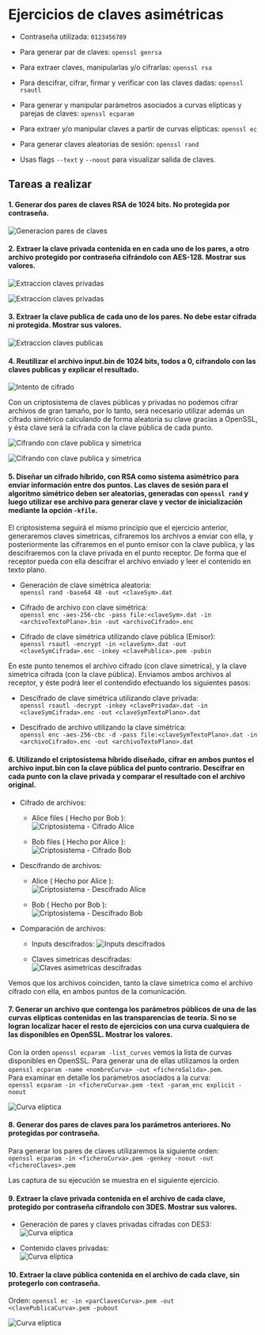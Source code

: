 # Ejercicios de claves asimétricas

* Contraseña utilizada: `0123456789`
* Para generar par de claves: `openssl genrsa`
* Para extraer claves, manipularlas y/o cifrarlas: `openssl rsa`
* Para descifrar, cifrar, firmar y verificar con las claves dadas: `openssl rsautl`
* Para generar y manipular parámetros asociados a curvas elípticas y parejas de claves: `openssl ecparam`
* Para extraer y/o manipular claves a partir de curvas elípticas: `openssl ec`
* Para generar claves aleatorias de sesión: `openssl rand`

* Usas flags `--text` y `--noout` para visualizar salida de claves.

## Tareas a realizar

#### 1. Generar dos pares de claves RSA de 1024 bits. No protegida por contraseña.

![Generacion pares de claves](./imagenes/1-asimetrica.png)

#### 2. Extraer la clave privada contenida en en cada uno de los pares, a otro archivo protegido por contraseña cifrándolo con AES-128. Mostrar sus valores.

![Extraccion claves privadas](./imagenes/2-asimetrica.png)

![Extraccion claves privadas](./imagenes/2-1-asimetrica.png)

#### 3. Extraer la clave publica de cada uno de los pares. No debe estar cifrada ni protegida. Mostrar sus valores.

![Extraccion claves publicas](./imagenes/3-asimetrica.png)

#### 4. Reutilizar el archivo input.bin de 1024 bits, todos a 0, cifrandolo con las claves publicas y explicar el resultado.

![Intento de cifrado](./imagenes/4-asimetrica.png)

Con un criptosistema de claves públicas y privadas no podemos cifrar archivos de gran tamaño, por lo tanto, será necesario utilizar además un cifrado simétrico calculando de forma aleatoria su clave gracias a OpenSSL, y ésta clave será la cifrada con la clave pública de cada punto.

![Cifrando con clave publica y simetrica](./imagenes/4-1-asimetrica.png)

![Cifrando con clave publica y simetrica](./imagenes/4-2-asimetrica.png)

#### 5. Diseñar un cifrado híbrido, con RSA como sistema asimétrico para enviar información entre dos puntos. Las claves de sesión para el algoritmo simétrico deben ser aleatorias, generadas con `openssl rand` y luego utilizar ese archivo para generar clave y vector de inicialización mediante la opción `-kfile`.

El criptosistema seguirá el mismo principio que el ejercicio anterior, generaremos claves simetricas, cifraremos los archivos a enviar con ella, y posteriormente las cifraremos en el punto emisor con la clave publica, y las descifraremos con la clave privada en el punto receptor. De forma que el receptor pueda con ella descifrar el archivo enviado y leer el contenido en texto plano.

* Generación de clave simétrica aleatoria:   
  `openssl rand -base64 48 -out <claveSym>.dat`

* Cifrado de archivo con clave simétrica:   
`openssl enc -aes-256-cbc -pass file:<claveSym>.dat -in <archivoTextoPlano>.bin -out <archivoCifrado>.enc`

* Cifrado de clave simétrica utilizando clave pública (Emisor):  
`openssl rsautl -encrypt -in <claveSym>.dat -out <claveSymCifrada>.enc -inkey <clavePublica>.pem -pubin`

En este punto tenemos el archivo cifrado (con clave simetrica), y la clave simetrica cifrada (con la clave pública). Enviamos ambos archivos al receptor, y éste podrá leer el contendido efectuando los siguientes pasos:

* Descifrado de clave simétrica utilizando clave privada:  
`openssl rsautl -decrypt -inkey <clavePrivada>.dat -in <claveSymCifrada>.enc -out <claveSymTextoPlano>.dat`

* Descifrado de archivo utilizando la clave simétrica:  
`openssl enc -aes-256-cbc -d -pass file:<claveSymTextoPlano>.dat -in <archivoCifrado>.enc -out <archivoTextoPlano>.dat`

#### 6. Utilizando el criptosistema híbrido diseñado, cifrar en ambos puntos el archivo input.bin con la clave pública del punto contrario. Descifrar en cada punto con la clave privada y comparar el resultado con el archivo original.

* Cifrado de archivos:
  * Alice files ( Hecho por Bob ):  
  ![Criptosistema - Cifrado Alice](./imagenes/6-asimetrica.png)

  * Bob files ( Hecho por Alice ):  
  ![Criptosistema - Cifrado Bob](./imagenes/6-1-asimetrica.png)

* Descifrando de archivos:
  * Alice ( Hecho por Alice ):  
  ![Criptosistema - Descifrado Alice](./imagenes/6-3-asimetrica.png)

  * Bob ( Hecho por Bob ):  
  ![Criptosistema - Descifrado Bob](./imagenes/6-4-asimetrica.png)

* Comparación de archivos:

  * Inputs descifrados:
  ![Inputs descifrados](./imagenes/6-5-asimetrica.png)

  * Claves simetricas descifradas:  
  ![Claves asimetricas descifradas](./imagenes/6-6-asimetrica.png)

Vemos que los archivos coinciden, tanto la clave simetrica como el archivo cifrado con ella, en ambos puntos de la comunicación.


#### 7. Generar un archivo que contenga los parámetros públicos de una de las curvas elípticas contenidas en las transparencias de teoría. Si no se logran localizar hacer el resto de ejercicios con una curva cualquiera de las disponibles en OpenSSL. Mostrar los valores.

Con la orden `openssl ecparam -list_curves` vemos la lista de curvas disponibles en OpenSSL. Para generar una de ellas utilizamos la orden `openssl ecparam -name <nombreCurva> -out <ficheroSalida>.pem`.  
Para examinar en detalle los parámetros asociados a la curva:  
`openssl ecparam -in <ficheroCurva>.pem -text -param_enc explicit -noout`  

![Curva elíptica](./imagenes/7-asimetrica.png)

#### 8. Generar dos pares de claves para los parámetros anteriores. No protegidas por contraseña.

Para generar los pares de claves utilizaremos la siguiente orden:   
`openssl ecparam -in <ficheroCurva>.pem -genkey -noout -out <ficheroClaves>.pem`  

Las captura de su ejecución se muestra en el siguiente ejercicio.

#### 9. Extraer la clave privada contenida en el archivo  de cada clave, protegido por contraseña cifrandolo con 3DES. Mostrar sus valores.

  * Generación de pares y claves privadas cifradas con DES3:  
  ![Curva elíptica](./imagenes/8-asimetrica.png)

  * Contenido claves privadas:  
  ![Curva elíptica](./imagenes/8-1-asimetrica.png)


#### 10. Extraer la clave pública contenida en el archivo de cada clave, sin protegerlo con contraseña.
Orden: `openssl ec -in <parClavesCurva>.pem -out <clavePublicaCurva>.pem -pubout`

![Curva elíptica](./imagenes/10-asimetrica.png)

